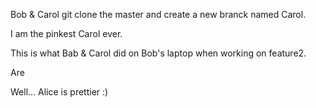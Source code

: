 Bob & Carol git clone the master and create a new branck named Carol.

I am the pinkest Carol ever.

This is what Bab & Carol did on Bob's laptop when working on feature2.

Are

Well... Alice is prettier :)